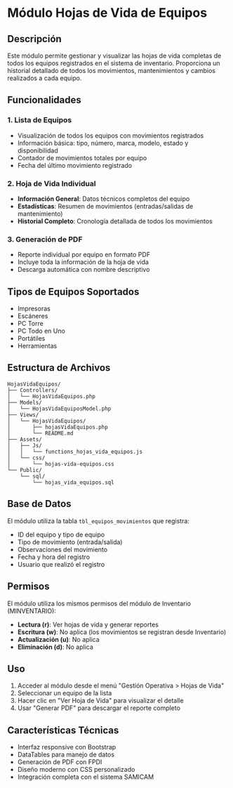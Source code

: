 # Módulo Hojas de Vida de Equipos

## Descripción
Este módulo permite gestionar y visualizar las hojas de vida completas de todos los equipos registrados en el sistema de inventario. Proporciona un historial detallado de todos los movimientos, mantenimientos y cambios realizados a cada equipo.

## Funcionalidades

### 1. Lista de Equipos
- Visualización de todos los equipos con movimientos registrados
- Información básica: tipo, número, marca, modelo, estado y disponibilidad
- Contador de movimientos totales por equipo
- Fecha del último movimiento registrado

### 2. Hoja de Vida Individual
- **Información General**: Datos técnicos completos del equipo
- **Estadísticas**: Resumen de movimientos (entradas/salidas de mantenimiento)
- **Historial Completo**: Cronología detallada de todos los movimientos

### 3. Generación de PDF
- Reporte individual por equipo en formato PDF
- Incluye toda la información de la hoja de vida
- Descarga automática con nombre descriptivo

## Tipos de Equipos Soportados
- Impresoras
- Escáneres
- PC Torre
- PC Todo en Uno
- Portátiles
- Herramientas

## Estructura de Archivos

```
HojasVidaEquipos/
├── Controllers/
│   └── HojasVidaEquipos.php
├── Models/
│   └── HojasVidaEquiposModel.php
├── Views/
│   └── HojasVidaEquipos/
│       ├── hojasVidaEquipos.php
│       └── README.md
├── Assets/
│   ├── Js/
│   │   └── functions_hojas_vida_equipos.js
│   └── css/
│       └── hojas-vida-equipos.css
└── Public/
    └── sql/
        └── hojas_vida_equipos.sql
```

## Base de Datos
El módulo utiliza la tabla `tbl_equipos_movimientos` que registra:
- ID del equipo y tipo de equipo
- Tipo de movimiento (entrada/salida)
- Observaciones del movimiento
- Fecha y hora del registro
- Usuario que realizó el registro

## Permisos
El módulo utiliza los mismos permisos del módulo de Inventario (MINVENTARIO):
- **Lectura (r)**: Ver hojas de vida y generar reportes
- **Escritura (w)**: No aplica (los movimientos se registran desde Inventario)
- **Actualización (u)**: No aplica
- **Eliminación (d)**: No aplica

## Uso
1. Acceder al módulo desde el menú "Gestión Operativa > Hojas de Vida"
2. Seleccionar un equipo de la lista
3. Hacer clic en "Ver Hoja de Vida" para visualizar el detalle
4. Usar "Generar PDF" para descargar el reporte completo

## Características Técnicas
- Interfaz responsive con Bootstrap
- DataTables para manejo de datos
- Generación de PDF con FPDI
- Diseño moderno con CSS personalizado
- Integración completa con el sistema SAMICAM